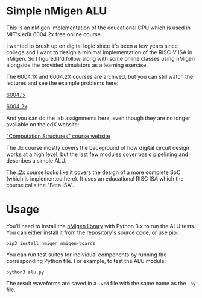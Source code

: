 # Simple nMigen ALU

This is an nMigen implementation of the educational CPU which is used in MIT's edX 6004.2x free online course.

I wanted to brush up on digital logic since it's been a few years since college and I want to design a minimal implementation of the RISC-V ISA in nMigen. So I figured I'd follow along with some online classes using nMigen alongside the provided simulators as a learning exercise.

The 6004.1X and 6004.2X courses are archived, but you can still watch the lectures and see the example problems here:

[6004.1x](https://courses.edx.org/courses/course-v1:MITx+6.004.1x_3+3T2016/course/)

[6004.2x](https://courses.edx.org/courses/course-v1:MITx+6.004.2x_2+3T2016/course/)


And you can do the lab assignments here, even though they are no longer available on the edX website:

["Computation Structures" course website](https://computationstructures.org/)

The .1x course mostly covers the background of how digital circuit design works at a high level, but the last few modules cover basic pipelining and describes a simple ALU.

The .2x course looks like it covers the design of a more complete SoC (which is implemented here). It uses an educational RISC ISA which the course calls the "Beta ISA".

# Usage

You'll need to install the [nMigen library](https://github.com/m-labs/nmigen/) with Python 3.x to run the ALU tests. You can either install it from the repository's source code, or use pip:

    pip3 install nmigen nmigen-boards

You can run test suites for individual components by running the corresponding Python file. For example, to test the ALU module:

    python3 alu.py

The result waveforms are saved in a `.vcd` file with the same name as the `.py` file.
